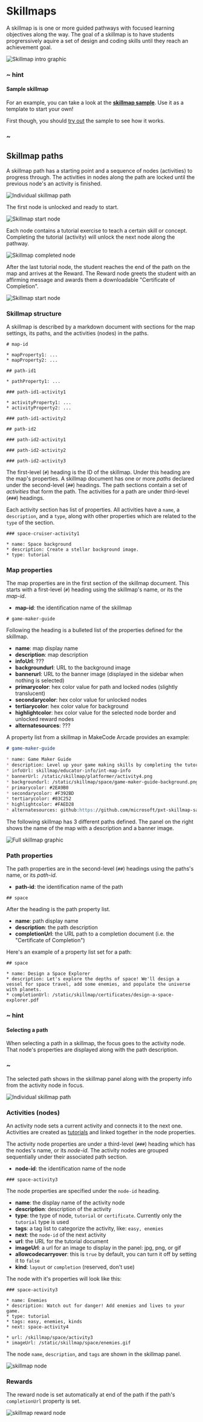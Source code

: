 # Skillmaps

A skillmap is is one or more guided pathways with focused learning objectives along the way. The goal of a skillmap is to have students progrerssively aquire a set of design and coding skills until they reach an achievement goal.

![Skillmap intro graphic](/static/skillmaps/skillmap-intro.jpg)

### ~ hint

#### Sample skillmap

For an example, you can take a look at the [**skillmap sample**](https://github.com/microsoft/pxt-skillmap-sample). Use it as a template to start your own!

First though, you should [try out](https://arcade.makecode.com/--skillmap#https://github.com/microsoft/pxt-skillmap-sample/skillmap) the sample to see how it works.
### ~

## Skillmap paths

A skillmap path has a starting point and a sequence of nodes (activities) to progress through. The activities in nodes along the path are locked until the previous node's an activity is finished.

![Individual skillmap path](/static/skillmaps/skillmap-path-intro.jpg)

The first node is unlocked and ready to start.

![Skillmap start node](/static/skillmaps/skillmap-start-node.jpg)

Each node contains a tutorial exercise to teach a certain skill or concept. Completing the tutorial (activity) will unlock the next node along the pathway. 

![Skillmap completed node](/static/skillmaps/skillmap-complete-node.jpg)

After the last tutorial node, the student reaches the end of the path on the map and arrives at the Reward. The Reward node greets the student with an affirming message and awards them a downloadable "Certificate of Completion".

![Skillmap start node](/static/skillmaps/skillmap-reward-node.jpg)

### Skillmap structure

A skillmap is described by a markdown document with sections for the map settings, its paths, and the activities (nodes) in the paths.

```
# map-id

* mapProperty1: ...
* mapProperty2: ...

## path-id1

* pathProperty1: ...

### path-id1-activity1

* activityProperty1: ...
* activityProperty2: ...

### path-id1-activity2

## path-id2

### path-id2-activity1

### path-id2-activity2

### path-id2-activity3
```

The first-level (`#`) heading is the ID of the skillmap. Under this heading are the map's properties. A skillmap document has one or more _paths_ declared under the second-level (`##`) headings. The path sections contain a set of _activities_ that form the path. The activities for a path are under third-level (`###`) headings.

Each activity section has list of properties. All activities have a `name`, a `description`, and a `type`, along with other properties which are related to the `type` of the section.

```
### space-cruiser-activity1

* name: Space background
* description: Create a stellar background image.
* type: tutorial
```

### Map properties

The map properties are in the first section of the skillmap document. This starts with a first-level (`#`) heading using the skillmap's name, or its the _map-id_.

* **map-id**: the identification name of the skillmap

```
# game-maker-guide
```

Following the heading is a bulleted list of the properties defined for the skillmap.

* **name**: map display name
* **description**: map description
* **infoUrl**: ???
* **backgroundurl**: URL to the background image
* **bannerurl**: URL to the banner image (displayed in the sidebar when nothing is selected) 
* **primarycolor**: hex color value for path and locked nodes (slightly translucent)
* **secondarycolor**: hex color value for unlocked nodes
* **tertiarycolor**: hex color value for background
* **highlightcolor**: hex color value for the selected node border and unlocked reward nodes
* **alternatesources**: ???

A property list from a skillmap in MakeCode Arcade provides an example:

```markdown
# game-maker-guide

* name: Game Maker Guide
* description: Level up your game making skills by completing the tutorials in this guide.
* infoUrl: skillmap/educator-info/int-map-info
* bannerUrl: /static/skillmap/platformer/activity4.png
* backgroundurl: /static/skillmap/space/game-maker-guide-background.png
* primarycolor: #2EA9B0
* secondarycolor: #F392BD
* tertiarycolor: #83C252
* highlightcolor: #FAED28
* alternatesources: github:https://github.com/microsoft/pxt-skillmap-sample/skillmap.md
```

The following skillmap has 3 different paths defined. The panel on the right shows the name of the map with a description and a banner image.

![Full skillmap graphic](/static/skillmaps/skillmap.jpg)

### Path properties

The path properties are in the second-level (`##`) headings using the paths's name, or its _path-id_.

* **path-id**: the identification name of the path

```
## space
```

After the heading is the path property list.

* **name**: path display name
* **description**: the path description
* **completionUrl**: the URL path to a completion document (i.e. the "Certificate of Completion")

Here's an example of a property list set for a path:

```
## space

* name: Design a Space Explorer
* description: Let's explore the depths of space! We'll design a vessel for space travel, add some enemies, and populate the universe with planets.
* completionUrl: /static/skillmap/certificates/design-a-space-explorer.pdf
```

### ~ hint

#### Selecting a path

When selecting a path in a skillmap, the focus goes to the activity node. That node's properties are displayed along with the path description.

### ~

The selected path shows in the skillmap panel along with the property info from the activity node in focus.

![Individual skillmap path](/static/skillmaps/skillmap-path.jpg)

### Activities (nodes)

An activity node sets a current activity and connects it to the next one. Activities are created as [tutorials](/writing-docs/tutorials) and linked together in the node properties.

The activity node properties are under a third-level (`###`) heading which has the nodes's name, or its _node-id_. The activity nodes are grouped sequentially under their associated path section.

* **node-id**: the identification name of the node

```
### space-activity3
```

The node properties are specified under the `node-id` heading.

* **name**: the display name of the activity node
* **description**: description of the activity
* **type**: the type of node, `tutorial` or `certificate`. Currently only the `tutorial` type is used
* **tags**: a tag list to categorize the activity, like: `easy, enemies`
* **next**: the `node-id` of the next activity
* **url**: the URL for the tutorial document
* **imageUrl**: a url for an image to display in the panel: jpg, png, or gif
* **allowcodecarryover**: this is `true` by default, you can turn it off by setting it to `false`
* **kind**: `layout` or `completion` (reserved, don't use)

The node with it's properties will look like this:

```
### space-activity3

* name: Enemies
* description: Watch out for danger! Add enemies and lives to your game.
* type: tutorial
* tags: easy, enemies, kinds
* next: space-activity4

* url: /skillmap/space/activity3
* imageUrl: /static/skillmap/space/enemies.gif
```

The node `name`, `description`, and `tags` are shown in the skillmap panel.

![skillmap node](/static/skillmaps/skillmap-node.jpg)

### Rewards

The reward node is set automatically at end of the path if the path's `completionUrl` property is set.

![skillmap reward node](/static/skillmaps/skillmap-reward.jpg)

